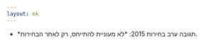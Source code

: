 ```yaml
---
layout: mk
---
```

* <i class="fa fa-phone"></i> *תגובה ערב בחירות 2015: *לא מעוניית להתייחס, רק לאחר הבחירות.

